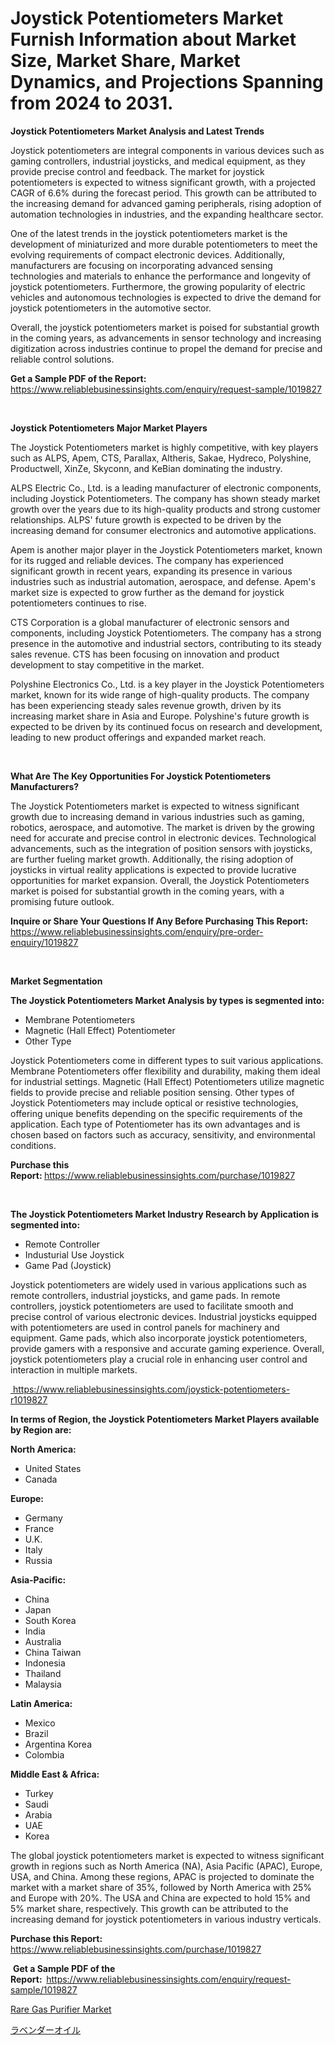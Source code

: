 <p><h1>Joystick Potentiometers Market Furnish Information about Market Size, Market Share, Market Dynamics, and Projections Spanning from 2024 to 2031.</h1></p><p><strong>Joystick Potentiometers Market Analysis and Latest Trends</strong></p>
<p><p>Joystick potentiometers are integral components in various devices such as gaming controllers, industrial joysticks, and medical equipment, as they provide precise control and feedback. The market for joystick potentiometers is expected to witness significant growth, with a projected CAGR of 6.6% during the forecast period. This growth can be attributed to the increasing demand for advanced gaming peripherals, rising adoption of automation technologies in industries, and the expanding healthcare sector.</p><p>One of the latest trends in the joystick potentiometers market is the development of miniaturized and more durable potentiometers to meet the evolving requirements of compact electronic devices. Additionally, manufacturers are focusing on incorporating advanced sensing technologies and materials to enhance the performance and longevity of joystick potentiometers. Furthermore, the growing popularity of electric vehicles and autonomous technologies is expected to drive the demand for joystick potentiometers in the automotive sector.</p><p>Overall, the joystick potentiometers market is poised for substantial growth in the coming years, as advancements in sensor technology and increasing digitization across industries continue to propel the demand for precise and reliable control solutions.</p></p>
<p><strong>Get a Sample PDF of the Report:&nbsp;</strong> <a href="https://www.reliablebusinessinsights.com/enquiry/request-sample/1019827">https://www.reliablebusinessinsights.com/enquiry/request-sample/1019827</a></p>
<p>&nbsp;</p>
<p><strong>Joystick Potentiometers Major Market Players</strong></p>
<p><p>The Joystick Potentiometers market is highly competitive, with key players such as ALPS, Apem, CTS, Parallax, Altheris, Sakae, Hydreco, Polyshine, Productwell, XinZe, Skyconn, and KeBian dominating the industry. </p><p>ALPS Electric Co., Ltd. is a leading manufacturer of electronic components, including Joystick Potentiometers. The company has shown steady market growth over the years due to its high-quality products and strong customer relationships. ALPS' future growth is expected to be driven by the increasing demand for consumer electronics and automotive applications.</p><p>Apem is another major player in the Joystick Potentiometers market, known for its rugged and reliable devices. The company has experienced significant growth in recent years, expanding its presence in various industries such as industrial automation, aerospace, and defense. Apem's market size is expected to grow further as the demand for joystick potentiometers continues to rise.</p><p>CTS Corporation is a global manufacturer of electronic sensors and components, including Joystick Potentiometers. The company has a strong presence in the automotive and industrial sectors, contributing to its steady sales revenue. CTS has been focusing on innovation and product development to stay competitive in the market.</p><p>Polyshine Electronics Co., Ltd. is a key player in the Joystick Potentiometers market, known for its wide range of high-quality products. The company has been experiencing steady sales revenue growth, driven by its increasing market share in Asia and Europe. Polyshine's future growth is expected to be driven by its continued focus on research and development, leading to new product offerings and expanded market reach.</p></p>
<p>&nbsp;</p>
<p><strong>What Are The Key Opportunities For Joystick Potentiometers Manufacturers?</strong></p>
<p><p>The Joystick Potentiometers market is expected to witness significant growth due to increasing demand in various industries such as gaming, robotics, aerospace, and automotive. The market is driven by the growing need for accurate and precise control in electronic devices. Technological advancements, such as the integration of position sensors with joysticks, are further fueling market growth. Additionally, the rising adoption of joysticks in virtual reality applications is expected to provide lucrative opportunities for market expansion. Overall, the Joystick Potentiometers market is poised for substantial growth in the coming years, with a promising future outlook.</p></p>
<p><strong>Inquire or Share Your Questions If Any Before Purchasing This Report:</strong> <a href="https://www.reliablebusinessinsights.com/enquiry/pre-order-enquiry/1019827">https://www.reliablebusinessinsights.com/enquiry/pre-order-enquiry/1019827</a></p>
<p>&nbsp;</p>
<p><strong>Market Segmentation</strong></p>
<p><strong>The Joystick Potentiometers Market Analysis by types is segmented into:</strong></p>
<p><ul><li>Membrane Potentiometers</li><li>Magnetic (Hall Effect) Potentiometer</li><li>Other Type</li></ul></p>
<p><p>Joystick Potentiometers come in different types to suit various applications. Membrane Potentiometers offer flexibility and durability, making them ideal for industrial settings. Magnetic (Hall Effect) Potentiometers utilize magnetic fields to provide precise and reliable position sensing. Other types of Joystick Potentiometers may include optical or resistive technologies, offering unique benefits depending on the specific requirements of the application. Each type of Potentiometer has its own advantages and is chosen based on factors such as accuracy, sensitivity, and environmental conditions.</p></p>
<p><strong>Purchase this Report:&nbsp;</strong><a href="https://www.reliablebusinessinsights.com/purchase/1019827">https://www.reliablebusinessinsights.com/purchase/1019827</a></p>
<p>&nbsp;</p>
<p><strong>The Joystick Potentiometers Market Industry Research by Application is segmented into:</strong></p>
<p><ul><li>Remote Controller</li><li>Industurial Use Joystick</li><li>Game Pad (Joystick)</li></ul></p>
<p><p>Joystick potentiometers are widely used in various applications such as remote controllers, industrial joysticks, and game pads. In remote controllers, joystick potentiometers are used to facilitate smooth and precise control of various electronic devices. Industrial joysticks equipped with potentiometers are used in control panels for machinery and equipment. Game pads, which also incorporate joystick potentiometers, provide gamers with a responsive and accurate gaming experience. Overall, joystick potentiometers play a crucial role in enhancing user control and interaction in multiple markets.</p></p>
<p><a href="https://www.reliablebusinessinsights.com/joystick-potentiometers-r1019827">&nbsp;https://www.reliablebusinessinsights.com/joystick-potentiometers-r1019827</a></p>
<p><strong>In terms of Region, the Joystick Potentiometers Market Players available by Region are:</strong></p>
<p>
    <p> <strong> North America: </strong>
        <ul>
            <li>United States</li>
            <li>Canada</li>
        </ul>
        </p> 
    <p> <strong> Europe: </strong>
        <ul>
            <li>Germany</li>
            <li>France</li>
            <li>U.K.</li>
            <li>Italy</li>
            <li>Russia</li>
        </ul>
        </p> 
    <p> <strong> Asia-Pacific: </strong>
        <ul>
            <li>China</li>
            <li>Japan</li>
            <li>South Korea</li>
            <li>India</li>
            <li>Australia</li>
            <li>China Taiwan</li>
            <li>Indonesia</li>
            <li>Thailand</li>
            <li>Malaysia</li>
        </ul>
        </p> 
    <p> <strong> Latin America: </strong>
        <ul>
            <li>Mexico</li>
            <li>Brazil</li>
            <li>Argentina Korea</li>
            <li>Colombia</li>
        </ul>
        </p> 
    <p> <strong> Middle East & Africa: </strong>
        <ul>
            <li>Turkey</li>
            <li>Saudi</li>
            <li>Arabia</li>
            <li>UAE</li>
            <li>Korea</li>
        </ul>
    </p>
    </p>
<p><p>The global joystick potentiometers market is expected to witness significant growth in regions such as North America (NA), Asia Pacific (APAC), Europe, USA, and China. Among these regions, APAC is projected to dominate the market with a market share of 35%, followed by North America with 25% and Europe with 20%. The USA and China are expected to hold 15% and 5% market share, respectively. This growth can be attributed to the increasing demand for joystick potentiometers in various industry verticals.</p></p>
<p><strong>Purchase this Report: </strong><a href="https://www.reliablebusinessinsights.com/purchase/1019827">https://www.reliablebusinessinsights.com/purchase/1019827</a></p>
<p>&nbsp;<strong>Get a Sample PDF of the Report:&nbsp;&nbsp;</strong><a href="https://www.reliablebusinessinsights.com/enquiry/request-sample/1019827">https://www.reliablebusinessinsights.com/enquiry/request-sample/1019827</a></p>
<p><strong></strong></p>
<p><p><a href="https://github.com/mancsybtousav/Market-Research-Report-List-3/blob/main/rare-gas-purifier-market.md">Rare Gas Purifier Market</a></p><p><a href="https://github.com/SantosDicki04/Market-Research-Report-List-2/blob/main/3346994159488.md">ラベンダーオイル</a></p></p>